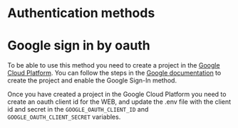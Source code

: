 # Authentication methods




# Google sign in by oauth

To be able to use this method you need to create a project in the [Google Cloud Platform](https://console.cloud.google.com/). You can follow the steps in the [Google documentation](https://developers.google.com/identity/sign-in/web/sign-in) to create the project and enable the Google Sign-In method.

Once you have created a project in the Google Cloud Platform you need to create an oauth client id for the WEB, and update the .env file with the client id and secret in the `GOOGLE_OAUTH_CLIENT_ID` and `GOOGLE_OAUTH_CLIENT_SECRET` variables.